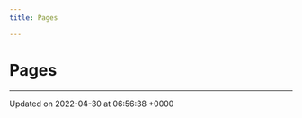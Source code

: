 ```yaml
---
title: Pages

---
```


# Pages







-------------------------------

Updated on 2022-04-30 at 06:56:38 +0000
